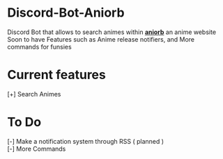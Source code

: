 # Discord-Bot-Aniorb
Discord Bot that allows to search animes within **[aniorb](https://aniorb.me/)** an anime website 
Soon to have Features such as Anime release notifiers, and More commands for funsies

# Current features 

[+] Search Animes

# To Do 
 [-] Make a notification system through RSS ( planned ) <br>
 [-] More Commands

